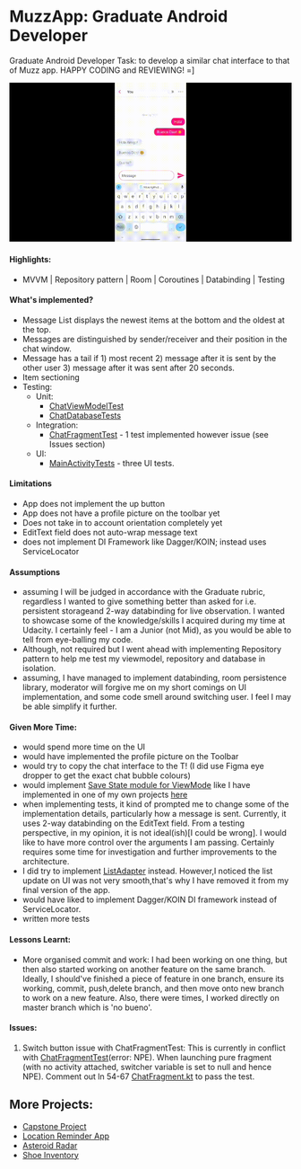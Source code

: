 # MuzzApp: Graduate Android Developer

Graduate Android Developer Task: to develop a similar chat interface to that of Muzz app. HAPPY CODING and REVIEWING! =]

![](/app/muzz_vid.gif)

#### Highlights:

- MVVM | Repository pattern | Room | Coroutines | Databinding | Testing


#### What's implemented?

- Message List displays the newest items at the bottom and the oldest at the top.
- Messages are distinguished by sender/receiver and their position in the chat window.
- Message has a tail if 1) most recent 2) message after it is sent by the other user 3) message
  after it was sent after 20 seconds.
- Item sectioning
- Testing:
  - Unit: 
      - [ChatViewModelTest](https://github.com/azzumw/MuzzApp/blob/master/app/src/test/java/com/example/muzzapp/ui/chat/ChatViewModelTest.kt)
      - [ChatDatabaseTests](https://github.com/azzumw/MuzzApp/blob/master/app/src/androidTest/java/com/example/muzzapp/database/ChatDatabaseTests.kt)
  - Integration: 
      - [ChatFragmentTest](https://github.com/azzumw/MuzzApp/blob/master/app/src/androidTest/java/com/example/muzzapp/ui/chat/ChatFragmentTest.kt) - 1 test implemented however issue (see Issues section)
  - UI: 
      - [MainActivityTests](https://github.com/azzumw/MuzzApp/blob/master/app/src/androidTest/java/com/example/muzzapp/MainActivityTests.kt) - three UI tests.


#### Limitations

- App does not implement the up button
- App does not have a profile picture on the toolbar yet
- Does not take in to account orientation completely yet
- EditText field does not auto-wrap message text
- does not implement DI Framework like Dagger/KOIN; instead uses ServiceLocator

#### Assumptions

- assuming I will be judged in accordance with the Graduate rubric, regardless I wanted to give
  something better than asked for i.e. persistent storageand 2-way databinding for live observation. 
  I wanted to showcase some of the knowledge/skills I acquired during my time at Udacity. I certainly 
  feel - I am a Junior (not Mid), as you would be able to tell from eye-balling my code.
- Although, not required but I went ahead with implementing Repository pattern to help me test my viewmodel, repository and database in isolation. 
- assuming, I have managed to implement databinding, room persistence library, moderator will forgive me on my short comings on UI implementation, and some code smell around switching user. I feel I may be able simplify it further. 

#### Given More Time:

- would spend more time on the UI
- would have implemented the profile picture on the Toolbar
- would try to copy the chat interface to the T! (I did use Figma eye dropper to get the exact chat bubble colours)
- would implement [Save State module for ViewMode](https://developer.android.com/topic/libraries/architecture/viewmodel/viewmodel-savedstate) like I have implemented in one of my own projects [here](https://github.com/azzumw/CapstoneProject/blob/master/app/src/main/java/com/example/android/politicalpreparedness/representative/RepresentativeViewModel.kt)
- when implementing tests, it kind of prompted me to change some of the implementation details,
  particularly how a message is sent. Currently, it uses 2-way databinding on the EditText field. From a testing
  perspective, in my opinion, it is not ideal(ish)[I could be wrong]. I would like to have more control over the arguments I am passing. Certainly requires some time for investigation and further improvements to the architecture.
- I did try to implement [ListAdapter](https://developer.android.com/reference/androidx/recyclerview/widget/ListAdapter) instead. However,I noticed the list update on UI was not very smooth,that's why I have removed it from my final version of the app. 
- would have liked to implement Dagger/KOIN DI framework instead of ServiceLocator.
- written more tests

#### Lessons Learnt:

- More organised commit and work: I had been working on one thing, but then also started working on
  another feature on the same branch. Ideally, I should've finished a piece of feature in one
  branch, ensure its working, commit, push,delete branch, and then move onto new branch to work on a
  new feature. Also, there were times, I worked directly on master branch which is 'no bueno'.

#### Issues:

1. Switch button issue with ChatFragmentTest: This is currently in conflict with [ChatFragmentTest](https://github.com/azzumw/MuzzApp/blob/master/app/src/androidTest/java/com/example/muzzapp/ui/chat/ChatFragmentTest.kt)(error: NPE). When launching pure fragment (with no activity attached, switcher variable is set to null and hence NPE). Comment out ln 54-67 [ChatFragment.kt](https://github.com/azzumw/MuzzApp/blob/master/app/src/main/java/com/example/muzzapp/ui/chat/ChatFragment.kt) to pass the test.


## More Projects:
- [Capstone Project](https://github.com/azzumw/CapstoneProject)
- [Location Reminder App](https://github.com/azzumw/Project4)
- [Asteroid Radar](https://github.com/azzumw/AsteroidRadar)
- [Shoe Inventory](https://github.com/azzumw/Udacity22/tree/main/ShoeInventory)






